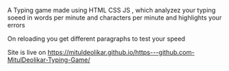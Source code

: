 A Typing game made using HTML CSS JS , which analyzez your typing soeed in words per minute and characters per minute and highlights your errors

On reloading you get different paragraphs to test your speed

Site is live on https://mituldeolikar.github.io/https---github.com-MitulDeolikar-Typing-Game/
